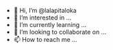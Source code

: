 - 👋 Hi, I’m @lalapitaloka
- 👀 I’m interested in ...
- 🌱 I’m currently learning ...
- 💞️ I’m looking to collaborate on ...
- 📫 How to reach me ...

<!---
lalapitaloka/lalapitaloka is a ✨ special ✨ repository because its `README.md` (this file) appears on your GitHub profile.
You can click the Preview link to take a look at your changes.
--->
